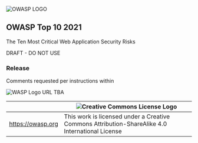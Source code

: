 ![OWASP LOGO](images/OWASP_logo.png)

## OWASP Top 10 2021

The Ten Most Critical Web Application Security Risks

DRAFT - DO NOT USE

### Release

Comments requested per instructions within

![WASP Logo URL TBA](images/front-wasp.png)

|  | ![Creative Commons License Logo](images/front-cc.png) |
| -- | -- |
| https://owasp.org | This work is licensed under a Creative Commons Attribution-ShareAlike 4.0 International License |





